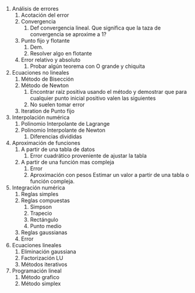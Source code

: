 1. Análisis de errores
	1. Acotación del error
	2. Convergencia 
		1. Def convergencia lineal. Que significa que la taza de convergencia se aproxime a 1?
	3. Punto fijo y flotante
		1. Dem. 
		2. Resolver algo en flotante
	5. Error relativo y absoluto
		1. Probar algún teorema con O grande y chiquita
2. Ecuaciones no lineales
	1. Método de Bisección
	2. Método de Newton 
		1. Encontrar raíz positiva usando el método y demostrar que para cualquier punto inicial positivo valen las siguientes
		2. No suelen tomar error
	3. Iteration de Punto fijo
3. Interpolación numérica
	1. Polinomio Interpolante de Lagrange
	2. Polinomio Interpolante de Newton
		1. Diferencias divididas
4. Aproximación de funciones
	1. A partir de una tabla de datos
		1. Error cuadrático proveniente de ajustar la tabla
	2. A partir de una función mas compleja
		1. Error
		2. Aproximación con pesos
	Estimar un valor a partir de una tabla o función compleja.
5. Integración numérica
	1. Reglas simples
	2. Reglas compuestas
		1. Simpson
		2. Trapecio
		3. Rectángulo
		4. Punto medio
	3. Reglas gaussianas  
	4. Error 
6. Ecuaciones lineales
	1. Eliminación gaussiana
	2. Factorización LU
	3. Métodos iterativos
7. Programación lineal
	1. Método grafico
	2. Método simplex
